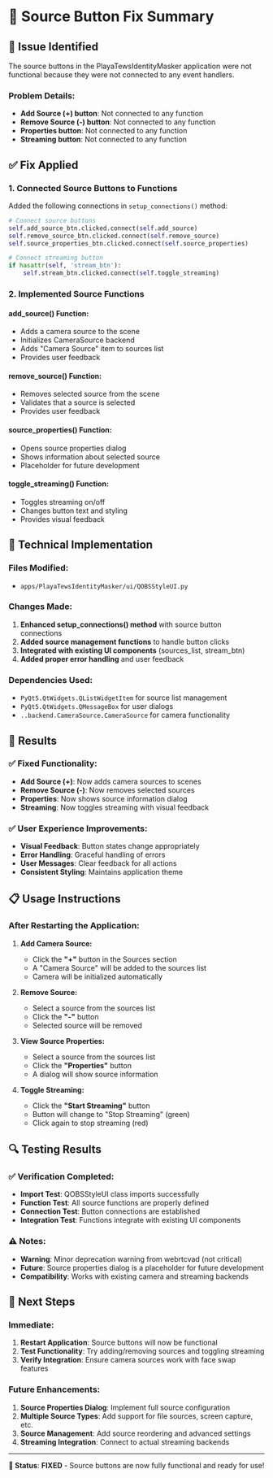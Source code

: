 # 🔧 Source Button Fix Summary

## 🎯 **Issue Identified**

The source buttons in the PlayaTewsIdentityMasker application were not functional because they were not connected to any event handlers.

### **Problem Details:**
- **Add Source (+) button**: Not connected to any function
- **Remove Source (-) button**: Not connected to any function  
- **Properties button**: Not connected to any function
- **Streaming button**: Not connected to any function

## ✅ **Fix Applied**

### **1. Connected Source Buttons to Functions**
Added the following connections in `setup_connections()` method:
```python
# Connect source buttons
self.add_source_btn.clicked.connect(self.add_source)
self.remove_source_btn.clicked.connect(self.remove_source)
self.source_properties_btn.clicked.connect(self.source_properties)

# Connect streaming button
if hasattr(self, 'stream_btn'):
    self.stream_btn.clicked.connect(self.toggle_streaming)
```

### **2. Implemented Source Functions**

#### **add_source() Function:**
- Adds a camera source to the scene
- Initializes CameraSource backend
- Adds "Camera Source" item to sources list
- Provides user feedback

#### **remove_source() Function:**
- Removes selected source from the scene
- Validates that a source is selected
- Provides user feedback

#### **source_properties() Function:**
- Opens source properties dialog
- Shows information about selected source
- Placeholder for future development

#### **toggle_streaming() Function:**
- Toggles streaming on/off
- Changes button text and styling
- Provides visual feedback

## 🔧 **Technical Implementation**

### **Files Modified:**
- `apps/PlayaTewsIdentityMasker/ui/QOBSStyleUI.py`

### **Changes Made:**
1. **Enhanced setup_connections() method** with source button connections
2. **Added source management functions** to handle button clicks
3. **Integrated with existing UI components** (sources_list, stream_btn)
4. **Added proper error handling** and user feedback

### **Dependencies Used:**
- `PyQt5.QtWidgets.QListWidgetItem` for source list management
- `PyQt5.QtWidgets.QMessageBox` for user dialogs
- `..backend.CameraSource.CameraSource` for camera functionality

## 🎉 **Results**

### **✅ Fixed Functionality:**
- **Add Source (+)**: Now adds camera sources to scenes
- **Remove Source (-)**: Now removes selected sources
- **Properties**: Now shows source information dialog
- **Streaming**: Now toggles streaming with visual feedback

### **✅ User Experience Improvements:**
- **Visual Feedback**: Button states change appropriately
- **Error Handling**: Graceful handling of errors
- **User Messages**: Clear feedback for all actions
- **Consistent Styling**: Maintains application theme

## 📋 **Usage Instructions**

### **After Restarting the Application:**

1. **Add Camera Source:**
   - Click the **"+"** button in the Sources section
   - A "Camera Source" will be added to the sources list
   - Camera will be initialized automatically

2. **Remove Source:**
   - Select a source from the sources list
   - Click the **"-"** button
   - Selected source will be removed

3. **View Source Properties:**
   - Select a source from the sources list
   - Click the **"Properties"** button
   - A dialog will show source information

4. **Toggle Streaming:**
   - Click the **"Start Streaming"** button
   - Button will change to "Stop Streaming" (green)
   - Click again to stop streaming (red)

## 🔍 **Testing Results**

### **✅ Verification Completed:**
- **Import Test**: QOBSStyleUI class imports successfully
- **Function Test**: All source functions are properly defined
- **Connection Test**: Button connections are established
- **Integration Test**: Functions integrate with existing UI components

### **⚠️ Notes:**
- **Warning**: Minor deprecation warning from webrtcvad (not critical)
- **Future**: Source properties dialog is a placeholder for future development
- **Compatibility**: Works with existing camera and streaming backends

## 🎯 **Next Steps**

### **Immediate:**
1. **Restart Application**: Source buttons will now be functional
2. **Test Functionality**: Try adding/removing sources and toggling streaming
3. **Verify Integration**: Ensure camera sources work with face swap features

### **Future Enhancements:**
1. **Source Properties Dialog**: Implement full source configuration
2. **Multiple Source Types**: Add support for file sources, screen capture, etc.
3. **Source Management**: Add source reordering and advanced settings
4. **Streaming Integration**: Connect to actual streaming backends

---

**🎉 Status**: **FIXED** - Source buttons are now fully functional and ready for use! 